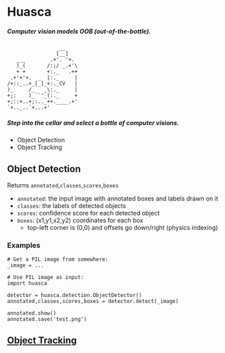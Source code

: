 # Huasca

##### Computer vision models OOB (out-of-the-bottle).

                     __
                    [__]
       ___        .+'. '+.
       )_(       /:;/ _.+'\
       + +       +:._   .++
     .+'+'+.  _  |:._     |
    /+::_..+_[_]_+:._CV   |
    )_     /_   _\:._     |
    +;:    )_``'_(:._     +
    +;::+..+;:.._++.____.+'
    `+.._..`+...+'

##### Step into the cellar and select a bottle of computer visions.

  * Object Detection
  * Object Tracking

## Object Detection

Returns `annotated`,`classes`,`scores`,`boxes`

  * `annotated`: the input image with annotated boxes and labels drawn on it
  * `classes`: the labels of detected objects
  * `scores`: confidence score for each detected object
  * `boxes`: (x1,y1,x2,y2) coordinates for each box
    * top-left corner is (0,0) and offsets go down/right (physics indexing)

### Examples

    # Get a PIL image from somewhere:
    _image = ...
    
    # Use PIL image as input:
    import huasca

    detector = huasca.detection.ObjectDetector()
    annotated,classes,scores,boxes = detector.detect(_image)

    annotated.show()
    annotated.save('test.png')


## [Object Tracking](https://github.com/statueofmike/object-tracking/blob/master/README.md)